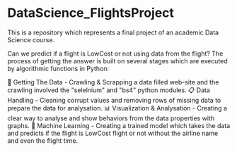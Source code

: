 # DataScience_FlightsProject
This is a repository which represents a final project of an academic Data Science course.

Can we predict if a flight is LowCost or not using data from the flight?
The process of getting the answer is built on several stages which are executed by algorithmic functions in Python:

📡 Getting The Data - Crawling & Scrapping a data filled web-site and the crawling involved the "selelnium" and "bs4" python modules.
📋 Data Handling - Cleaning corrupt values and removing rows of missing data to prepare the data for analysation.
📊 Visualization & Analysation - Creating a clear way to analyse and show behaviors from the data properties with graphs.
🤖 Machine Learning - Creating a trained model which takes the data and predicts if the flight is LowCost flight or not without the airline name and even the flight time.
